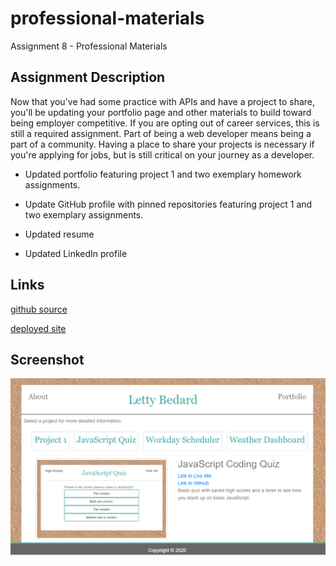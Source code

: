 # professional-materials
Assignment 8 - Professional Materials

## Assignment Description

Now that you've had some practice with APIs and have a project to share, you'll be updating your portfolio page and other materials to build toward being employer competitive.
If you are opting out of career services, this is still a required assignment. Part of being a web developer means being a part of a community. Having a place to share your projects is necessary if you're applying for jobs, but is still critical on your journey as a developer.

* Updated portfolio featuring project 1 and two exemplary homework assignments.

* Update GitHub profile with pinned repositories featuring project 1 and two exemplary assignments.

* Updated resume

* Updated LinkedIn profile

## Links

[github source](https://github.com/yttel/professional-materials)

[deployed site](https://yttel.github.io/professional-materials/)

## Screenshot

![Initial screen](./Assets/Images/example.PNG)

